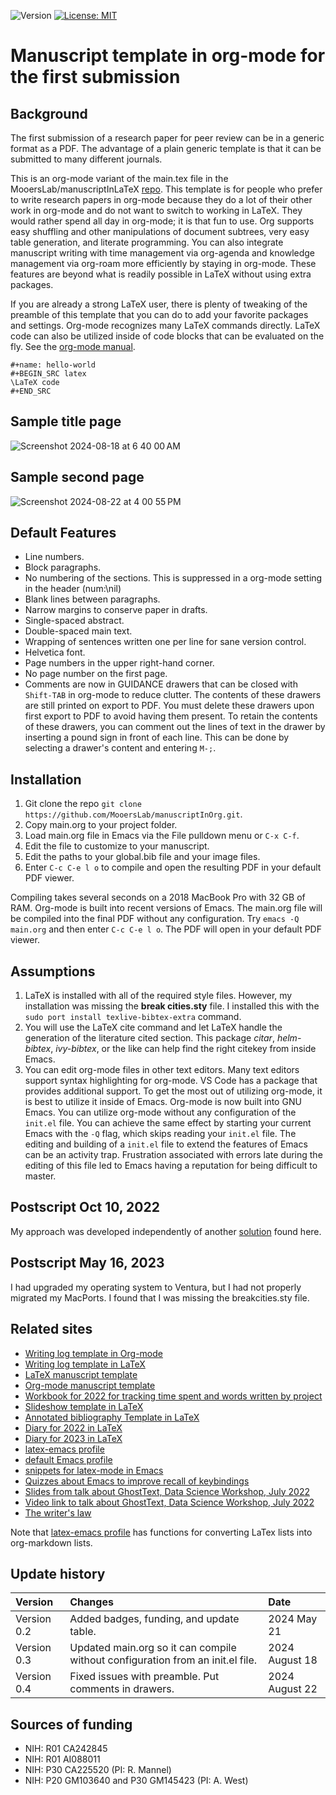 ![Version](https://img.shields.io/static/v1?label=manuscriptInOrg&message=0.4&color=brightcolor)
[![License: MIT](https://img.shields.io/badge/License-MIT-blue.svg)](https://opensource.org/licenses/MIT)


# Manuscript template in org-mode for the first submission 

## Background
The first submission of a research paper for peer review can be in a generic format as a PDF.
The advantage of a plain generic template is that it can be submitted to many different journals.

This is an org-mode variant of the main.tex file in the MooersLab/manuscriptInLaTeX [repo](https://github.com/MooersLab/manuscriptInLaTeX).
This template is for people who prefer to write research papers in org-mode because they do a lot of their other work in org-mode and do not want to switch to working in LaTeX.
They would rather spend all day in org-mode; it is that fun to use.
Org supports easy shuffling and other manipulations of document subtrees, very easy table generation, and literate programming.
You can also integrate manuscript writing with time management via org-agenda and knowledge management via org-roam more efficiently by staying in org-mode. 
These features are beyond what is readily possible in LaTeX without using extra packages.

If you are already a strong LaTeX user, there is plenty of tweaking of the preamble of this template that you can do to add your favorite packages and settings.
Org-mode recognizes many LaTeX commands directly.
LaTeX code can also be utilized inside of code blocks that can be evaluated on the fly.
See the [org-mode manual](https://orgmode.org/manual/).

```elisp
#+name: hello-world
#+BEGIN_SRC latex
\LaTeX code
#+END_SRC
```



## Sample title page

![Screenshot 2024-08-18 at 6 40 00 AM](https://github.com/user-attachments/assets/fbc7cbb8-4711-427b-864d-569178196adb)

## Sample second page

![Screenshot 2024-08-22 at 4 00 55 PM](https://github.com/user-attachments/assets/843aa28e-97ee-4a96-b151-1069e725d1c3)


## Default Features

- Line numbers.
- Block paragraphs.
- No numbering of the sections. This is suppressed in a org-mode setting in the header (num:\nil)
- Blank lines between paragraphs.
- Narrow margins to conserve paper in drafts.
- Single-spaced abstract.
- Double-spaced main text.
- Wrapping of sentences written one per line for sane version control.
- Helvetica font.
- Page numbers in the upper right-hand corner.
- No page number on the first page.
- Comments are now in GUIDANCE drawers that can be closed with `Shift-TAB` in org-mode to reduce clutter. The contents of these drawers are still printed on export to PDF. You must delete these drawers upon first export to PDF to avoid having them present. To retain the contents of these drawers, you can comment out the lines of text in the drawer by inserting a pound sign in front of each line. This can be done by selecting a drawer's content and entering `M-;`.


## Installation

1. Git clone the repo `git clone https://github.com/MooersLab/manuscriptInOrg.git`.
2. Copy main.org to your project folder.
3. Load main.org file in Emacs via the File pulldown menu or `C-x C-f`.
4. Edit the file to customize to your manuscript.
5. Edit the paths to your global.bib file and your image files.
6. Enter `C-c C-e l o` to compile and open the resulting PDF in your default PDF viewer.

Compiling takes several seconds on a 2018 MacBook Pro with 32 GB of RAM. 
Org-mode is built into recent versions of Emacs. 
The main.org file will be compiled into the final PDF without any configuration.
Try `emacs -Q main.org` and then enter `C-c C-e l o`. 
The PDF will open in your default PDF viewer.


## Assumptions

1. LaTeX is installed with all of the required style files. However, my installation was missing the **break cities.sty** file. I installed this with the `sudo port install texlive-bibtex-extra` command.
2. You will use the LaTeX cite command and let LaTeX handle the generation of the literature cited section. This package *citar*, *helm-bibtex*, *ivy-bibtex*, or the like can help find the right citekey from inside Emacs.
3. You can edit org-mode files in other text editors. Many text editors support syntax highlighting for org-mode. VS Code has a package that provides additional support. To get the most out of utilizing org-mode, it is best to utilize it inside of Emacs. Org-mode is now built into GNU Emacs. You can utilize org-mode without any configuration of the `init.el` file. You can achieve the same effect by starting your current Emacs with the `-Q` flag, which skips reading your `init.el` file. The editing and building of a `init.el` file to extend the features of Emacs can be an activity trap. Frustration associated with errors late during the editing of this file led to Emacs having a reputation for being difficult to master.

## Postscript Oct 10, 2022
My approach was developed independently of another [solution](https://github.com/fangohr/template-latex-paper-from-orgmode/issues/4) found here. 

## Postscript May 16, 2023
I had upgraded my operating system to Ventura, but I had not properly migrated my MacPorts. I found that I was missing the breakcities.sty file.

## Related sites

- [Writing log template in Org-mode](https://github.com/MooersLab/writingLogTemplateInOrg)
- [Writing log template in LaTeX](https://github.com/MooersLab/writingLogTemplate)
- [LaTeX manuscript template](https://github.com/MooersLab/manuscriptInLaTeX/edit/main/README.md)
- [Org-mode manuscript template](https://github.com/MooersLab/manuscriptInOrg/edit/main/README.md)
- [Workbook for 2022 for tracking time spent and words written by project](https://github.com/MooersLab/writingProgress2022)
- [Slideshow template in LaTeX](https://github.com/MooersLab/slideshowTemplateLaTeX)
- [Annotated bibliography Template in LaTeX](https://github.com/MooersLab/annotatedBibliography)
- [Diary for 2022 in LaTeX](https://github.com/MooersLab/diary2022inLaTeX)
- [Diary for 2023 in LaTeX](https://github.com/MooersLab/diary2023inLaTeX)
- [latex-emacs profile](https://github.com/MooersLab/latex-emacs)
- [default Emacs profile](https://github.com/MooersLab/configorg)
- [snippets for latex-mode in Emacs](https://github.com/MooersLab/snippet-latex-mode)
- [Quizzes about Emacs to improve recall of keybindings](https://github.com/MooersLab/qemacs)
- [Slides from talk about GhostText, Data Science Workshop, July 2022](https://github.com/MooersLab/DSW22ghosttext)
- [Video link to talk about GhostText, Data Science Workshop, July 2022](https://mediasite.ouhsc.edu/Mediasite/Channel/python/watch/4da0872f028c4255ae12935655e911321d)
- [The writer's law](https://github.com/MooersLab/thewriterslaw)

Note that [latex-emacs profile](https://github.com/MooersLab/latex-emacs) has functions for converting LaTex lists into org-markdown lists.


## Update history

|Version      | Changes                                                                                                                                    | Date                 |
|:-----------|:------------------------------------------------------------------------------------------------------------------------------------------|:--------------------|
| Version 0.2 |   Added badges, funding, and update table.                                                                                                 | 2024 May 21          |
| Version 0.3 |   Updated main.org so it can compile without configuration from an init.el file.                                                           | 2024 August 18       |
| Version 0.4 |   Fixed issues with preamble. Put comments in drawers.                                                                                     | 2024 August 22       |

## Sources of funding

- NIH: R01 CA242845
- NIH: R01 AI088011
- NIH: P30 CA225520 (PI: R. Mannel)
- NIH: P20 GM103640 and P30 GM145423 (PI: A. West)

